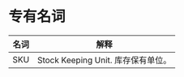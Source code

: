 # 专有名词

| 名词 | 解释                               |
| ---- | ---------------------------------- |
| SKU  | Stock Keeping Unit. 库存保有单位。 |
